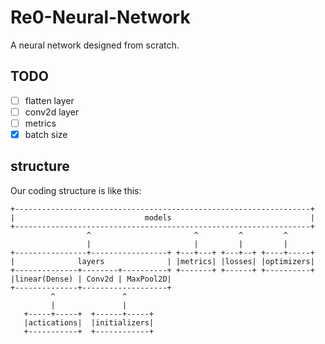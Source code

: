 # Re0-Neural-Network

A neural network designed from scratch.

## TODO

- [ ] flatten layer
- [ ] conv2d layer
- [ ] metrics
- [x] batch size

## structure

Our coding structure is like this:

```
+------------------------------------------------------------------+
|                             models                               |
+------------------------------------------------------------------+
                 ^                       ^         ^         ^
                 |                       |         |         |
+----------------+-----------------+ +---+---+ +---+--+ +----+-----+
|              layers              | |metrics| |losses| |optimizers|
+--------------+--------+----------+ +-------+ +------+ +----------+
|linear(Dense) | Conv2d | MaxPool2D|
+--------------+-------------------+
         ^               ^
         |               |
   +-----+-----+  +------+-----+
   |actications|  |initializers|
   +-----------+  +------------+
```
